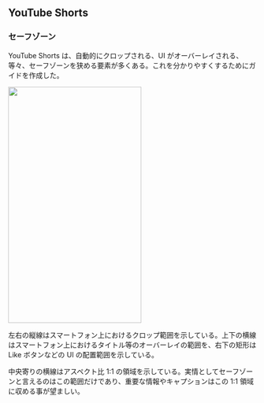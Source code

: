 ## YouTube Shorts

### セーフゾーン

YouTube Shorts は、自動的にクロップされる、UI がオーバーレイされる、等々、セーフゾーンを狭める要素が多くある。これを分かりやすくするためにガイドを作成した。

<img src="https://github.com/keijiro/Memo/assets/343936/d3ae727b-1fa7-4415-86f3-32a665731847" width="270" height="480" />

左右の縦線はスマートフォン上におけるクロップ範囲を示している。上下の横線はスマートフォン上におけるタイトル等のオーバーレイの範囲を、右下の矩形は Like ボタンなどの UI の配置範囲を示している。

中央寄りの横線はアスペクト比 1:1 の領域を示している。実情としてセーフゾーンと言えるのはこの範囲だけであり、重要な情報やキャプションはこの 1:1 領域に収める事が望ましい。
